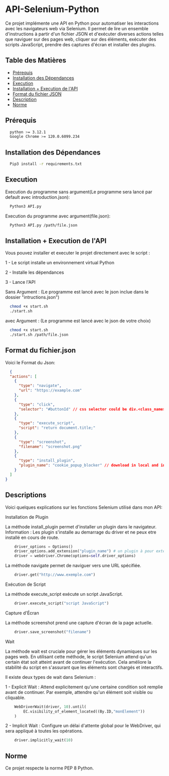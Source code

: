 # API-Selenium-Python

Ce projet implémente une API en Python pour automatiser les interactions avec les navigateurs web via Selenium. Il permet de lire un ensemble d'instructions à partir d'un fichier JSON et d'exécuter diverses actions telles que naviguer sur des pages web, cliquer sur des éléments, exécuter des scripts JavaScript, prendre des captures d'écran et installer des plugins.

## Table des Matières

- [Prérequis](#prérequis)
- [Installation des Dépendances](#installation-des-dépendances)
- [Execution](#execution)
- [Installation + Execution de l'API](#installation--execution-de-lapi)
- [Format du fichier JSON](#format-du-fichierjson)
- [Description](#descriptions)
- [Norme](#norme)

## Prérequis

```bash
  python >= 3.12.1
  Google Chrome >= 120.0.6099.234
```
    
## Installation des Dépendances


```bash
  Pip3 install -r requirements.txt   
```
## Execution

Execution du programme sans argument(Le programme sera lancé par default avec introduction.json):

```bash
  Python3 API.py
```

Execution du programme avec argument(file.json):

```bash
  Python3 API.py /path/file.json
```

## Installation + Execution de l'API

Vous pouvez installer et executer le projet directement avec le script :


1 - Le script installe un environnement virtual Python

2 - Installe les dépendances

3 - Lance l'API

Sans Argument : (Le programme est lancé avec le json inclue dans le dossier "intructions.json")
```bash
  chmod +x start.sh
  ./start.sh
```

avec Argument : (Le programme est lancé avec le json de votre choix)

```bash
  chmod +x start.sh
  ./start.sh /path/file.json
```


## Format du fichier.json

Voici le Format du Json:

```json
  {
  "actions": [
    {
      "type": "navigate",
      "url": "https://example.com"
    },
    {
      "type": "click",
      "selector": "#buttonId" // css selector could be div.<class_name> -> div.login_link
    },
    {
      "type": "execute_script",
      "script": "return document.title;"
    },
    {
      "type": "screenshot",
      "filename": "screenshot.png"
    },
    {
      "type": "install_plugin",
      "plugin_name": "cookie_popup_blocker" // download in local and install it from selenium
    }
  ]
}
```

## Descriptions

Voici quelques explications sur les fonctions Selenium utilisé dans mon API:

Installation de Plugin

La méthode install_plugin permet d'installer un plugin dans le navigateur.
Information : Les plugin s'installe au demarrage du driver et ne peux etre installé en cours de route.
```python
    driver_options = Options()
    driver_options.add_extension("plugin_name") # un plugin à pour extension .crx
    driver = webdriver.Chrome(options=self.driver_options)
```

La méthode navigate permet de naviguer vers une URL spécifiée.

``` python
    driver.get("http://www.exemple.com")
```

Exécution de Script

La méthode execute_script exécute un script JavaScript.

```python
    driver.execute_script("script JavaScript")
```

Capture d'Écran

La méthode screenshot prend une capture d'écran de la page actuelle.

```python
    driver.save_screenshot("filename")
```

Wait

La méthode wait est cruciale pour gérer les éléments dynamiques sur les pages web. En utilisant cette méthode, le script Selenium attend qu'un certain état soit atteint avant de continuer l'exécution. Cela améliore la stabilité du script en s'assurant que les éléments sont chargés et interactifs.

Il existe deux types de wait dans Selenium :

1 - Explicit Wait : Attend explicitement qu'une certaine condition soit remplie avant de continuer. Par exemple, attendre qu'un élément soit visible ou cliquable.

```python
    WebDriverWait(driver, 10).until(
        EC.visibility_of_element_located((By.ID,"monElement"))
    )
```

2 - Implicit Wait : Configure un délai d'attente global pour le WebDriver, qui sera appliqué à toutes les opérations.

```python
    driver.implicitly_wait(10)
```

## Norme

Ce projet respecte la norme PEP 8 Python.